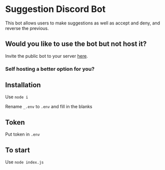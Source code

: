# Suggestion Discord Bot

This bot allows users to make suggestions as well as accept and deny, and reverse the previous.

## Would you like to use the bot but not host it?

Invite the public bot to your
server [here](https://discord.com/api/oauth2/authorize?client_id=1067721186357813258&permissions=277562616896&scope=bot%20applications.commands).

### Self hosting a better option for you?

## Installation

Use `node i`

Rename `_.env` to `.env` and fill in the blanks

## Token

Put token in `.env`

## To start

Use `node index.js`
